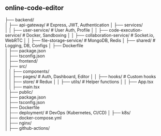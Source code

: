 ## online-code-editor

├── backend/                        
│   ├── api-gateway/                # Express, JWT, Authentication
│   ├── services/                   
│   │   ├── user-service/           # User Auth, Profile
│   │   ├── code-execution-service/ # Docker, Sandboxing
│   │   ├── collaboration-service/  # Socket.io, WebRTC
│   │   ├── file-storage-service/   # MongoDB, Redis
│   ├── shared/                     # Logging, DB, Configs
│   ├── Dockerfile                  
│   ├── package.json                
│   ├── tsconfig.json                            
│
├── frontend/                       
│   ├── src/                        
│   │   ├── components/             
│   │   ├── pages/                  # Auth, Dashboard, Editor
│   │   ├── hooks/                  # Custom hooks
│   │   ├── store/                  # Redux 
│   │   ├── utils/                  # Helper functions
│   │   ├── App.tsx                 
│   │   ├── main.tsx                
│   ├── public/                     
│   ├── package.json                              
│   ├── tsconfig.json               
│   ├── Dockerfile                                    
│
├── deployment/                     # DevOps (Kubernetes, CI/CD)
│   ├── k8s/                        
│   ├── docker-compose.yml         
│   ├── nginx/                      
│   ├── github-actions/             
